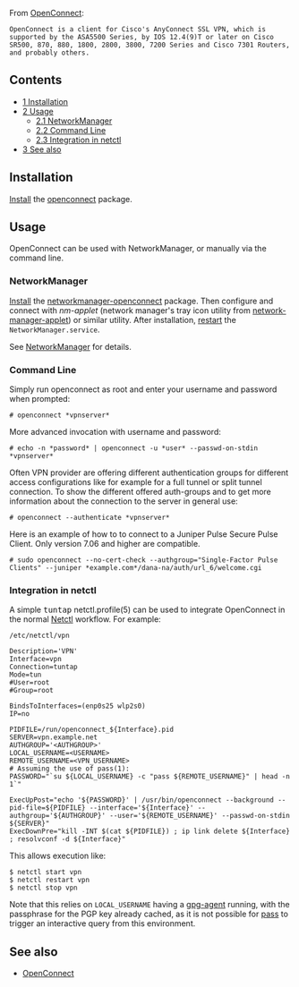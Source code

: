 From [OpenConnect](http://www.infradead.org/openconnect.html):

	OpenConnect is a client for Cisco's AnyConnect SSL VPN, which is supported by the ASA5500 Series, by IOS 12.4(9)T or later on Cisco SR500, 870, 880, 1800, 2800, 3800, 7200 Series and Cisco 7301 Routers, and probably others.

## Contents

*   [1 Installation](#Installation)
*   [2 Usage](#Usage)
    *   [2.1 NetworkManager](#NetworkManager)
    *   [2.2 Command Line](#Command_Line)
    *   [2.3 Integration in netctl](#Integration_in_netctl)
*   [3 See also](#See_also)

## Installation

[Install](/index.php/Install "Install") the [openconnect](https://www.archlinux.org/packages/?name=openconnect) package.

## Usage

OpenConnect can be used with NetworkManager, or manually via the command line.

### NetworkManager

[Install](/index.php/Install "Install") the [networkmanager-openconnect](https://www.archlinux.org/packages/?name=networkmanager-openconnect) package. Then configure and connect with *nm-applet* (network manager's tray icon utility from [network-manager-applet](https://www.archlinux.org/packages/?name=network-manager-applet)) or similar utility. After installation, [restart](/index.php/Restart "Restart") the `NetworkManager.service`.

See [NetworkManager](/index.php/NetworkManager "NetworkManager") for details.

### Command Line

Simply run openconnect as root and enter your username and password when prompted:

```
# openconnect *vpnserver*

```

More advanced invocation with username and password:

```
# echo -n *password* | openconnect -u *user* --passwd-on-stdin *vpnserver*

```

Often VPN provider are offering different authentication groups for different access configurations like for example for a full tunnel or split tunnel connection. To show the different offered auth-groups and to get more information about the connection to the server in general use:

```
# openconnect --authenticate *vpnserver*

```

Here is an example of how to to connect to a Juniper Pulse Secure Pulse Client. Only version 7.06 and higher are compatible.

```
# sudo openconnect --no-cert-check --authgroup="Single-Factor Pulse Clients" --juniper *example.com*/dana-na/auth/url_6/welcome.cgi

```

### Integration in netctl

A simple <tt>tuntap</tt> netctl.profile(5) can be used to integrate OpenConnect in the normal [Netctl](/index.php/Netctl "Netctl") workflow. For example:

 `/etc/netctl/vpn` 
```
Description='VPN'
Interface=vpn
Connection=tuntap
Mode=tun
#User=root
#Group=root

BindsToInterfaces=(enp0s25 wlp2s0)
IP=no

PIDFILE=/run/openconnect_${Interface}.pid
SERVER=vpn.example.net
AUTHGROUP='<AUTHGROUP>'
LOCAL_USERNAME=<USERNAME>
REMOTE_USERNAME=<VPN_USERNAME>
# Assuming the use of pass(1): 
PASSWORD="`su ${LOCAL_USERNAME} -c "pass ${REMOTE_USERNAME}" | head -n 1`" 

ExecUpPost="echo '${PASSWORD}' | /usr/bin/openconnect --background --pid-file=${PIDFILE} --interface='${Interface}' --authgroup='${AUTHGROUP}' --user='${REMOTE_USERNAME}' --passwd-on-stdin ${SERVER}"
ExecDownPre="kill -INT $(cat ${PIDFILE}) ; ip link delete ${Interface} ; resolvconf -d ${Interface}"

```

This allows execution like:

```
$ netctl start vpn
$ netctl restart vpn
$ netctl stop vpn

```

Note that this relies on `LOCAL_USERNAME` having a [gpg-agent](/index.php/GnuPG#gpg-agent "GnuPG") running, with the passphrase for the PGP key already cached, as it is not possible for [pass](/index.php/Pass "Pass") to trigger an interactive query from this environment.

## See also

*   [OpenConnect](http://www.infradead.org/openconnect.html)